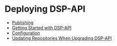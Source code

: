 <!---
 * Copyright © 2021 Data and Service Center for the Humanities and/or DaSCH Service Platform contributors.
 * SPDX-License-Identifier: Apache-2.0
-->

# Deploying DSP-API

- [Publishing](publishing.md)
- [Getting Started with DSP-API](getting-started.md)
- [Configuration](configuration.md)
- [Updating Repositories When Upgrading DSP-API](updates.md)
